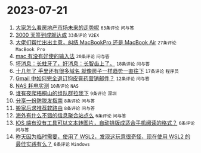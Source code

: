 # 2023-07-21

1. [大家怎么看房地产市场未来的走势呢](https://www.v2ex.com/t/958478) `63条评论` `问与答`
1. [3000 天签到成就达成](https://www.v2ex.com/t/958476) `33条评论` `V2EX`
1. [大佬们帮忙出出主意，纠结 MacBookPro 还是 MacBook Air](https://www.v2ex.com/t/958494) `27条评论` `MacBook Pro`
1. [mac 有没有好使的输入法](https://www.v2ex.com/t/958499) `20条评论` `问与答`
1. [坏消息：长蛀牙了，好消息：长智齿上了。](https://www.v2ex.com/t/958503) `18条评论` `问与答`
1. [十几年了 手里还有很多域名 就像房子一样趋势一直往下](https://www.v2ex.com/t/958502) `17条评论` `程序员`
1. [Gmail 中如何完全退订狗皮膏药营销邮件？](https://www.v2ex.com/t/958475) `12条评论` `问与答`
1. [NAS 耗电实测](https://www.v2ex.com/t/958488) `10条评论` `NAS`
1. [谁有夜爬梧桐山的组队群拉我下](https://www.v2ex.com/t/958482) `9条评论` `深圳`
1. [分享一份防脱发指南](https://www.v2ex.com/t/958501) `8条评论` `问与答`
1. [搬家后求推荐软路由](https://www.v2ex.com/t/958497) `8条评论` `问与答`
1. [海外有什么不错的信息聚合站点么](https://www.v2ex.com/t/958496) `6条评论` `问与答`
1. [IOS 端有没有工具可以文本转图片，自动排版成适合手机阅读的格式？](https://www.v2ex.com/t/958487) `6条评论` `问与答`
1. [昨天因为临时需要，使用了 WSL2，发现这玩意很奇怪，现在使用 WSL2 的最佳实践有么？](https://www.v2ex.com/t/958484) `6条评论` `Windows`
